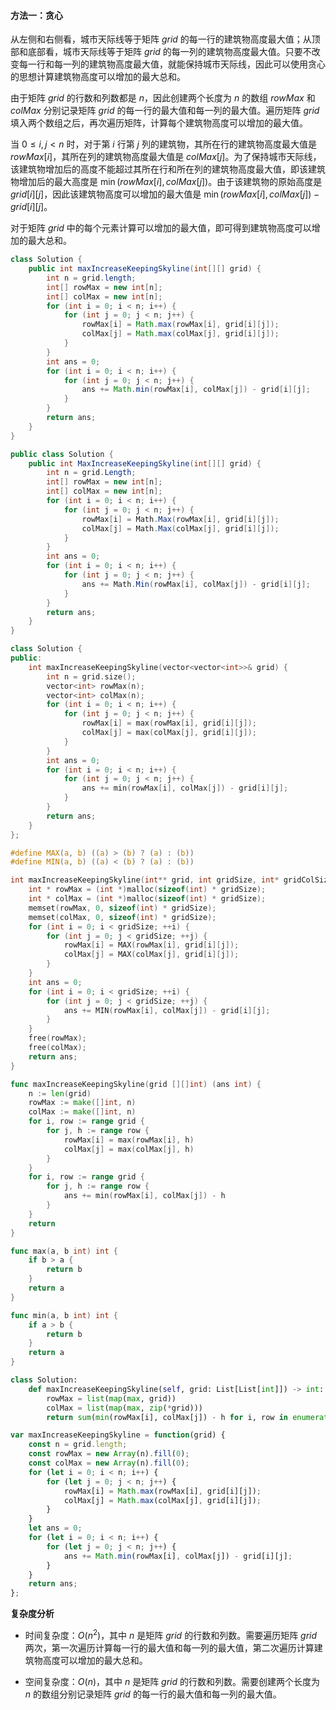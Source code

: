 #### 方法一：贪心

从左侧和右侧看，城市天际线等于矩阵 $\textit{grid}$ 的每一行的建筑物高度最大值；从顶部和底部看，城市天际线等于矩阵 $\textit{grid}$ 的每一列的建筑物高度最大值。只要不改变每一行和每一列的建筑物高度最大值，就能保持城市天际线，因此可以使用贪心的思想计算建筑物高度可以增加的最大总和。

由于矩阵 $\textit{grid}$ 的行数和列数都是 $n$，因此创建两个长度为 $n$ 的数组 $\textit{rowMax}$ 和 $\textit{colMax}$ 分别记录矩阵 $\textit{grid}$ 的每一行的最大值和每一列的最大值。遍历矩阵 $\textit{grid}$ 填入两个数组之后，再次遍历矩阵，计算每个建筑物高度可以增加的最大值。

当 $0 \le i, j < n$ 时，对于第 $i$ 行第 $j$ 列的建筑物，其所在行的建筑物高度最大值是 $\textit{rowMax}[i]$，其所在列的建筑物高度最大值是 $\textit{colMax}[j]$。为了保持城市天际线，该建筑物增加后的高度不能超过其所在行和所在列的建筑物高度最大值，即该建筑物增加后的最大高度是 $\min(\textit{rowMax}[i], \textit{colMax}[j])$。由于该建筑物的原始高度是 $\textit{grid}[i][j]$，因此该建筑物高度可以增加的最大值是 $\min(\textit{rowMax}[i], \textit{colMax}[j]) - \textit{grid}[i][j]$。

对于矩阵 $\textit{grid}$ 中的每个元素计算可以增加的最大值，即可得到建筑物高度可以增加的最大总和。

```Java [sol1-Java]
class Solution {
    public int maxIncreaseKeepingSkyline(int[][] grid) {
        int n = grid.length;
        int[] rowMax = new int[n];
        int[] colMax = new int[n];
        for (int i = 0; i < n; i++) {
            for (int j = 0; j < n; j++) {
                rowMax[i] = Math.max(rowMax[i], grid[i][j]);
                colMax[j] = Math.max(colMax[j], grid[i][j]);
            }
        }
        int ans = 0;
        for (int i = 0; i < n; i++) {
            for (int j = 0; j < n; j++) {
                ans += Math.min(rowMax[i], colMax[j]) - grid[i][j];
            }
        }
        return ans;
    }
}
```

```C# [sol1-C#]
public class Solution {
    public int MaxIncreaseKeepingSkyline(int[][] grid) {
        int n = grid.Length;
        int[] rowMax = new int[n];
        int[] colMax = new int[n];
        for (int i = 0; i < n; i++) {
            for (int j = 0; j < n; j++) {
                rowMax[i] = Math.Max(rowMax[i], grid[i][j]);
                colMax[j] = Math.Max(colMax[j], grid[i][j]);
            }
        }
        int ans = 0;
        for (int i = 0; i < n; i++) {
            for (int j = 0; j < n; j++) {
                ans += Math.Min(rowMax[i], colMax[j]) - grid[i][j];
            }
        }
        return ans;
    }
}
```

```C++ [sol1-C++]
class Solution {
public:
    int maxIncreaseKeepingSkyline(vector<vector<int>>& grid) {
        int n = grid.size();
        vector<int> rowMax(n);
        vector<int> colMax(n);
        for (int i = 0; i < n; i++) {
            for (int j = 0; j < n; j++) {
                rowMax[i] = max(rowMax[i], grid[i][j]);
                colMax[j] = max(colMax[j], grid[i][j]);
            }
        }
        int ans = 0;
        for (int i = 0; i < n; i++) {
            for (int j = 0; j < n; j++) {
                ans += min(rowMax[i], colMax[j]) - grid[i][j];
            }
        }
        return ans;
    }
};
```

```C [sol1-C]
#define MAX(a, b) ((a) > (b) ? (a) : (b))
#define MIN(a, b) ((a) < (b) ? (a) : (b))

int maxIncreaseKeepingSkyline(int** grid, int gridSize, int* gridColSize){
    int * rowMax = (int *)malloc(sizeof(int) * gridSize);
    int * colMax = (int *)malloc(sizeof(int) * gridSize);
    memset(rowMax, 0, sizeof(int) * gridSize);
    memset(colMax, 0, sizeof(int) * gridSize);
    for (int i = 0; i < gridSize; ++i) {
        for (int j = 0; j < gridSize; ++j) {
            rowMax[i] = MAX(rowMax[i], grid[i][j]);
            colMax[j] = MAX(colMax[j], grid[i][j]);
        }
    }
    int ans = 0;
    for (int i = 0; i < gridSize; ++i) {
        for (int j = 0; j < gridSize; ++j) {
            ans += MIN(rowMax[i], colMax[j]) - grid[i][j];
        }
    } 
    free(rowMax);
    free(colMax);
    return ans;
}
```

```go [sol1-Golang]
func maxIncreaseKeepingSkyline(grid [][]int) (ans int) {
    n := len(grid)
    rowMax := make([]int, n)
    colMax := make([]int, n)
    for i, row := range grid {
        for j, h := range row {
            rowMax[i] = max(rowMax[i], h)
            colMax[j] = max(colMax[j], h)
        }
    }
    for i, row := range grid {
        for j, h := range row {
            ans += min(rowMax[i], colMax[j]) - h
        }
    }
    return
}

func max(a, b int) int {
    if b > a {
        return b
    }
    return a
}

func min(a, b int) int {
    if a > b {
        return b
    }
    return a
}
```

```Python [sol1-Python3]
class Solution:
    def maxIncreaseKeepingSkyline(self, grid: List[List[int]]) -> int:
        rowMax = list(map(max, grid))
        colMax = list(map(max, zip(*grid)))
        return sum(min(rowMax[i], colMax[j]) - h for i, row in enumerate(grid) for j, h in enumerate(row))
```

```JavaScript [sol1-JavaScript]
var maxIncreaseKeepingSkyline = function(grid) {
    const n = grid.length;
    const rowMax = new Array(n).fill(0);
    const colMax = new Array(n).fill(0);
    for (let i = 0; i < n; i++) {
        for (let j = 0; j < n; j++) {
            rowMax[i] = Math.max(rowMax[i], grid[i][j]);
            colMax[j] = Math.max(colMax[j], grid[i][j]);
        }
    }
    let ans = 0;
    for (let i = 0; i < n; i++) {
        for (let j = 0; j < n; j++) {
            ans += Math.min(rowMax[i], colMax[j]) - grid[i][j];
        }
    }
    return ans;
};
```

**复杂度分析**

- 时间复杂度：$O(n^2)$，其中 $n$ 是矩阵 $\textit{grid}$ 的行数和列数。需要遍历矩阵 $\textit{grid}$ 两次，第一次遍历计算每一行的最大值和每一列的最大值，第二次遍历计算建筑物高度可以增加的最大总和。

- 空间复杂度：$O(n)$，其中 $n$ 是矩阵 $\textit{grid}$ 的行数和列数。需要创建两个长度为 $n$ 的数组分别记录矩阵 $\textit{grid}$ 的每一行的最大值和每一列的最大值。